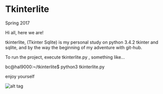# Tkinterlite

Spring 2017

Hi all, here we are!

tkinterlite, (Tkinter Sqlite) is my personal study on python 3.4.2 tkinter and sqlite, and by the way the beginning of my adventure with git-hub.

To run the project, execute tkinterlite.py , something like...

bc@hal9000:~/tkinterlite$ python3 tkinterlite.py 

enjoy yourself

![alt tag](https://user-images.githubusercontent.com/5463566/34051614-905e2232-e1bf-11e7-9c72-28b0a07fda34.png)







